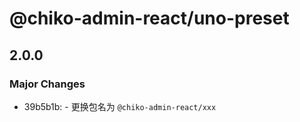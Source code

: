 # @chiko-admin-react/uno-preset

## 2.0.0

### Major Changes

- 39b5b1b: - 更换包名为 `@chiko-admin-react/xxx`
